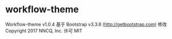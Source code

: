 # workflow-theme
Workflow-theme v1.0.4
基于 Bootstrap v3.3.6 (http://getbootstrap.com) 修改
Copyright 2017 NNCQ, Inc.
许可 MIT

